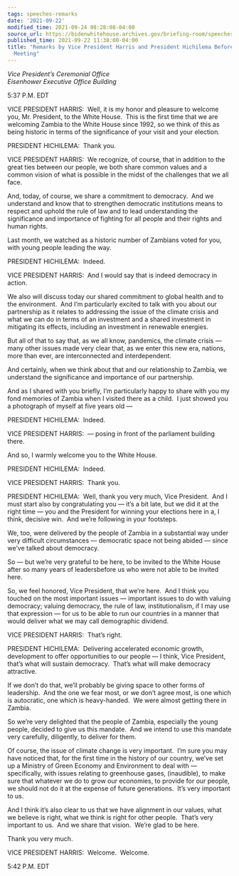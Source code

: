 ```yaml
---
tags: speeches-remarks
date: '2021-09-22'
modified_time: 2021-09-24 08:28:08-04:00
source_url: https://bidenwhitehouse.archives.gov/briefing-room/speeches-remarks/2021/09/22/remarks-by-vice-president-harris-and-president-hichilema-before-bilateral-meeting/
published_time: 2021-09-22 11:38:00-04:00
title: "Remarks by Vice President Harris and President Hichilema Before Bilateral\_\
  Meeting"
---
```

 
*Vice President’s Ceremonial Office  
Eisenhower Executive Office Building*

5:37 P.M. EDT  
  
VICE PRESIDENT HARRIS:  Well, it is my honor and pleasure to welcome
you, Mr. President, to the White House.  This is the first time that we
are welcoming Zambia to the White House since 1992, so we think of this
as being historic in terms of the significance of your visit and your
election.  
  
PRESIDENT HICHILEMA:  Thank you.  
  
VICE PRESIDENT HARRIS:  We recognize, of course, that in addition to the
great ties between our people, we both share common values and a common
vision of what is possible in the midst of the challenges that we all
face.  
  
And, today, of course, we share a commitment to democracy.  And we
understand and know that to strengthen democratic institutions means to
respect and uphold the rule of law and to lead understanding the
significance and importance of fighting for all people and their rights
and human rights.  
  
Last month, we watched as a historic number of Zambians voted for you,
with young people leading the way.  
  
PRESIDENT HICHILEMA:  Indeed.  
  
VICE PRESIDENT HARRIS:  And I would say that is indeed democracy in
action.  
  
We also will discuss today our shared commitment to global health and to
the environment.  And I’m particularly excited to talk with you about
our partnership as it relates to addressing the issue of the climate
crisis and what we can do in terms of an investment and a shared
investment in mitigating its effects, including an investment in
renewable energies.  
  
But all of that to say that, as we all know, pandemics, the climate
crisis — many other issues made very clear that, as we enter this new
era, nations, more than ever, are interconnected and interdependent.  
  
And certainly, when we think about that and our relationship to Zambia,
we understand the significance and importance of our partnership.  
  
And as I shared with you briefly, I’m particularly happy to share with
you my fond memories of Zambia when I visited there as a child.  I just
showed you a photograph of myself at five years old —  
  
PRESIDENT HICHILEMA:  Indeed.  
  
VICE PRESIDENT HARRIS:  — posing in front of the parliament building
there.   
  
And so, I warmly welcome you to the White House.  
  
PRESIDENT HICHILEMA:  Indeed.  
  
VICE PRESIDENT HARRIS:  Thank you.  
  
PRESIDENT HICHILEMA:  Well, thank you very much, Vice President.  And I
must start also by congratulating you — it’s a bit late, but we did it
at the right time — you and the President for winning your elections
here in a, I think, decisive win.  And we’re following in your
footsteps.   
  
We, too, were delivered by the people of Zambia in a substantial way
under very difficult circumstances — democratic space not being abided —
since we’ve talked about democracy.  
  
So — but we’re very grateful to be here, to be invited to the White
House after so many years of leadersbefore us who were not able to be
invited here.   
  
So, we feel honored, Vice President, that we’re here.  And I think you
touched on the most important issues — important issues to do with
valuing democracy; valuing democracy, the rule of law, institutionalism,
if I may use that expression — for us to be able to run our countries in
a manner that would deliver what we may call demographic dividend.  
  
VICE PRESIDENT HARRIS:  That’s right.  
  
PRESIDENT HICHILEMA:  Delivering accelerated economic growth,
development to offer opportunities to our people — I think, Vice
President, that’s what will sustain democracy.  That’s what will make
democracy attractive.    
  
If we don’t do that, we’ll probably be giving space to other forms of
leadership.  And the one we fear most, or we don’t agree most, is one
which is autocratic, one which is heavy-handed.  We were almost getting
there in Zambia.  
  
So we’re very delighted that the people of Zambia, especially the young
people, decided to give us this mandate.  And we intend to use this
mandate very carefully, diligently, to deliver for them.   
  
Of course, the issue of climate change is very important.  I’m sure you
may have noticed that, for the first time in the history of our country,
we’ve set up a Ministry of Green Economy and Environment to deal with —
specifically, with issues relating to greenhouse gases, (inaudible), to
make sure that whatever we do to grow our economies, to provide for our
people, we should not do it at the expense of future generations.  It’s
very important to us.   
  
And I think it’s also clear to us that we have alignment in our values,
what we believe is right, what we think is right for other people. 
That’s very important to us.  And we share that vision.  We’re glad to
be here.   
  
Thank you very much.  
  
VICE PRESIDENT HARRIS:  Welcome.  Welcome.  
  
5:42 P.M. EDT                
